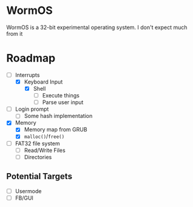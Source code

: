 # WormOS

WormOS is a 32-bit experimental operating system. I don't expect much from it

# Roadmap

- [ ] Interrupts
  - [X] Keyboard Input
    - [X] Shell
      - [ ] Execute things
      - [ ] Parse user input
- [ ] Login prompt
    - [ ] Some hash implementation
- [X] Memory
    - [X] Memory map from GRUB
    - [X] `malloc()`/`free()`
- [ ] FAT32 file system
    - [ ] Read/Write Files
    - [ ] Directories

## Potential Targets
- [ ] Usermode
- [ ] FB/GUI

